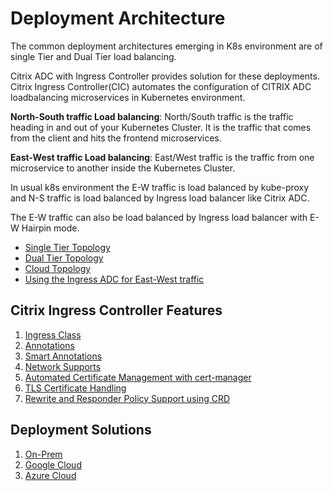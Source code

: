 # Deployment Architecture

The common deployment architectures emerging in K8s environment are of single Tier and Dual Tier load balancing.

Citrix ADC with Ingress Controller provides solution for these deployments. Citrix Ingress Controller(CIC) automates the configuration of CITRIX ADC loadbalancing microservices in Kubernetes environment.

**North-South traffic Load balancing**: North/South traffic is the traffic heading in and out of your Kubernetes Cluster. It is the traffic that comes from the client and hits the frontend microservices.

**East-West traffic Load balancing**: East/West traffic is the traffic from one microservice to another inside the Kubernetes Cluster.

In usual k8s environment the E-W traffic is load balanced by kube-proxy and N-S traffic is load balanced by Ingress load balancer like Citrix ADC.

The E-W traffic can also be load balanced by Ingress load balancer with E-W Hairpin mode.

-  [Single Tier Topology](../docs/deployment-topologies.md#single-tier-topology)
-  [Dual Tier Topology](../docs/deployment-topologies.md#dual-tier-topology)
-  [Cloud Topology](../docs/deployment-topologies.md#cloud-topology)
-  [Using the Ingress ADC for East-West traffic](../docs/deployment-topologies.md#using-the-ingress-adc-for-east--west-traffic)

## Citrix Ingress Controller Features

1.  [Ingress Class](../docs/configure/ingress-classes.md)
2.  [Annotations](../docs/configure/annotations.md)
3.  [Smart Annotations](../docs/configure/annotations.md)
4.  [Network Supports](../docs/network/staticrouting.md)
5.  [Automated Certificate Management with cert-manager](../docs/certificate-management/certificate.md)
6.  [TLS Certificate Handling](../docs/certificate-management/tls-certificate-handling.md)
7.  [Rewrite and Responder Policy Support using CRD](../docs/crds/rewrite-responder.md)

## Deployment Solutions

1.  [On-Prem](baremetal)
2.  [Google Cloud](../docs/deploy/deploy-gcp.md)
3.  [Azure Cloud](../docs/deploy/deploy-azure.md)
